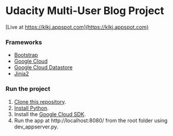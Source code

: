 # Udacity Multi-User Blog Project

[Live at https://klkj.appspot.com](https://klkj.appspot.com)

### Frameworks
- [Bootstrap](http://getbootstrap.com/)
- [Google Cloud](https://cloud.google.com/)
- [Google Cloud Datastore](https://cloud.google.com/datastore/docs/concepts/overview)
- [Jinja2](http://jinja.pocoo.org/)

### Run the project

1. [Clone this repository](https://github.com/alhuizenga/udacity_blog_project.git).
2. [Install Python](https://www.python.org/downloads/).
3. Install the [Google Cloud SDK](https://cloud.google.com/appengine/downloads#Google_App_Engine_SDK_for_Python).
4. Run the app at http://localhost:8080/ from the root folder using dev_appserver.py.
